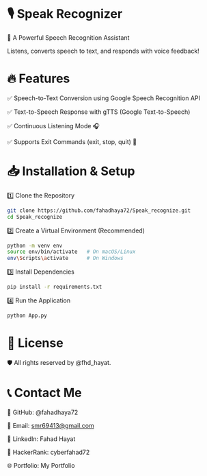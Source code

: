 
# 🎙️ Speak Recognizer

🚀 A Powerful Speech Recognition Assistant

Listens, converts speech to text, and responds with voice feedback!

# 🔥 Features

✅ Speech-to-Text Conversion using Google Speech Recognition API

✅ Text-to-Speech Response with gTTS (Google Text-to-Speech)

✅ Continuous Listening Mode 🎧

✅ Supports Exit Commands (exit, stop, quit) 🛑


# 📥 Installation & Setup

1️⃣ Clone the Repository

```sh
git clone https://github.com/fahadhaya72/Speak_recognize.git
cd Speak_recognize
```

2️⃣ Create a Virtual Environment (Recommended)

```sh
python -m venv env
source env/bin/activate   # On macOS/Linux
env\Scripts\activate      # On Windows
```
3️⃣ Install Dependencies

```sh
pip install -r requirements.txt
```

4️⃣ Run the Application

```sh
python App.py
```

# 📜 License

🛡️ All rights reserved by @fhd_hayat.

# 📞 Contact Me

🔗 GitHub: @fahadhaya72

📧 Email: smr69413@gmail.com

💼 LinkedIn: Fahad Hayat

🎯 HackerRank: cyberfahad72

🌐 Portfolio: My Portfolio


